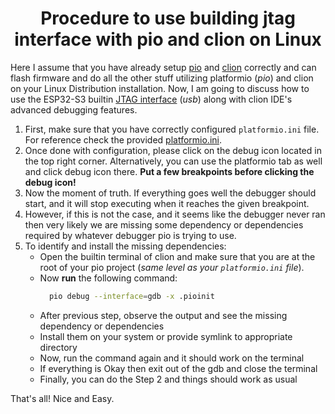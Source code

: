 <h1 align="center">Procedure to use building jtag interface with pio and clion on Linux</h1>

Here I assume that you have already setup [pio](https://platformio.org/)
and [clion](https://www.jetbrains.com/clion/) correctly and can flash firmware 
and do all the other stuff utilizing platformio (*pio*) and
clion on your Linux Distribution installation.
Now, I am going to discuss how to use the
ESP32-S3 builtin [JTAG interface](https://en.wikipedia.org/wiki/JTAG) (*usb*)
along with clion IDE's advanced debugging features.

1. First, make sure that you have correctly configured
   `platformio.ini` file. For reference check the provided [platformio.ini](platformio.ini).
2. Once done with configuration, please click on the debug icon
   located in the top right corner.
   Alternatively, you can use the platformio tab as well and click debug icon there.
   **Put a few breakpoints before clicking the debug icon!**
3. Now the moment of truth. If everything goes well the debugger
   should start, and it will stop executing when it reaches the given breakpoint.
4. However, if this is not the case, and it seems like the debugger
   never ran then very likely
   we are missing some dependency or dependencies required by whatever debugger pio
   is trying to use.
5. To identify and install the missing dependencies:
    * Open the builtin terminal of clion and make sure that you are
      at the root of your pio project (*same level as your `platformio.ini` file*).
    * Now **run** the following command:
      ```bash
        pio debug --interface=gdb -x .pioinit
      ```
    * After previous step, observe the output and see the missing dependency or dependencies
    * Install them on your system or provide symlink to appropriate directory
    * Now, run the command again and it should work on the terminal
    * If everything is Okay then exit out of the gdb and close the terminal
    * Finally, you can do the Step 2 and things should work as usual

That's all! Nice and Easy. 

